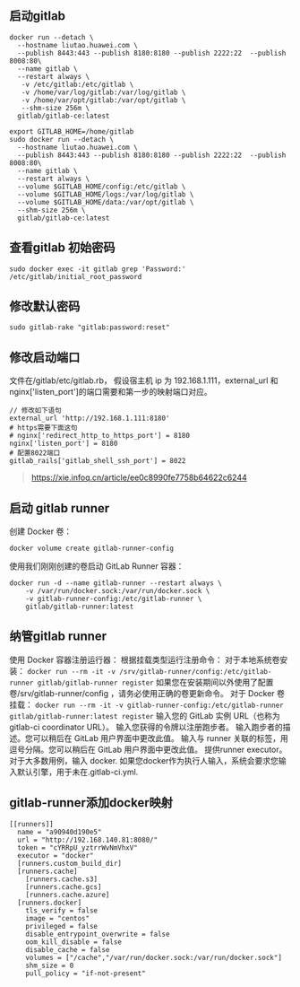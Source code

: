 ## 启动gitlab
```shell
docker run --detach \
  --hostname liutao.huawei.com \
  --publish 8443:443 --publish 8180:8180 --publish 2222:22  --publish 8008:80\
  --name gitlab \
  --restart always \
   -v /etc/gitlab:/etc/gitlab \
   -v /home/var/log/gitlab:/var/log/gitlab \
   -v /home/var/opt/gitlab:/var/opt/gitlab \
   --shm-size 256m \
  gitlab/gitlab-ce:latest
```
```shell
export GITLAB_HOME=/home/gitlab
sudo docker run --detach \
  --hostname liutao.huawei.com \
  --publish 8443:443 --publish 8180:8180 --publish 2222:22  --publish 8008:80\
  --name gitlab \
  --restart always \
  --volume $GITLAB_HOME/config:/etc/gitlab \
  --volume $GITLAB_HOME/logs:/var/log/gitlab \
  --volume $GITLAB_HOME/data:/var/opt/gitlab \
  --shm-size 256m \
  gitlab/gitlab-ce:latest
```

## 查看gitlab 初始密码
`sudo docker exec -it gitlab grep 'Password:' /etc/gitlab/initial_root_password`

## 修改默认密码
`sudo gitlab-rake "gitlab:password:reset"`

## 修改启动端口
文件在/gitlab/etc/gitlab.rb，
假设宿主机 ip 为 192.168.1.111，external_url 和 nginx['listen_port']的端口需要和第一步的映射端口对应。
```shell
// 修改如下语句
external_url 'http://192.168.1.111:8180'
# https需要下面这句
# nginx['redirect_http_to_https_port'] = 8180
nginx['listen_port'] = 8180
# 配置8022端口
gitlab_rails['gitlab_shell_ssh_port'] = 8022
```
> https://xie.infoq.cn/article/ee0c8990fe7758b64622c6244

## 启动 gitlab runner
创建 Docker 卷：
```shell
docker volume create gitlab-runner-config
```
使用我们刚刚创建的卷启动 GitLab Runner 容器：
```shell
docker run -d --name gitlab-runner --restart always \
    -v /var/run/docker.sock:/var/run/docker.sock \
    -v gitlab-runner-config:/etc/gitlab-runner \
    gitlab/gitlab-runner:latest
```

## 纳管gitlab runner
使用 Docker 容器注册运行器：
根据挂载类型运行注册命令：
对于本地系统卷安装：
`docker run --rm -it -v /srv/gitlab-runner/config:/etc/gitlab-runner gitlab/gitlab-runner register`
如果您在安装期间以外使用了配置卷/srv/gitlab-runner/config ，请务必使用正确的卷更新命令。
对于 Docker 卷挂载：
`docker run --rm -it -v gitlab-runner-config:/etc/gitlab-runner gitlab/gitlab-runner:latest register`
输入您的 GitLab 实例 URL（也称为gitlab-ci coordinator URL）。
输入您获得的令牌以注册跑步者。
输入跑步者的描述。您可以稍后在 GitLab 用户界面中更改此值。
输入与 runner 关联的标签，用逗号分隔。您可以稍后在 GitLab 用户界面中更改此值。
提供runner executor。对于大多数用例，输入 docker.
如果您docker作为执行人输入，系统会要求您输入默认引擎，用于未在.gitlab-ci.yml.

## gitlab-runner添加docker映射
```shell
[[runners]]
  name = "a90940d190e5"
  url = "http://192.168.140.81:8080/"
  token = "cYRRpU_yztrrWvNmVhxV"
  executor = "docker"
  [runners.custom_build_dir]
  [runners.cache]
    [runners.cache.s3]
    [runners.cache.gcs]
    [runners.cache.azure]
  [runners.docker]
    tls_verify = false
    image = "centos"
    privileged = false
    disable_entrypoint_overwrite = false
    oom_kill_disable = false
    disable_cache = false
    volumes = ["/cache","/var/run/docker.sock:/var/run/docker.sock"]
    shm_size = 0
    pull_policy = "if-not-present"
```


